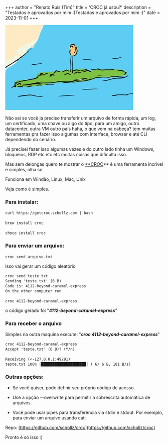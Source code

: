 +++
author = "Renato Ruis (Tim)"
title = 'CROC já usou?'
description = "Testados e aprovados por mim :)Testados e aprovados por mim :)"
date = 2023-11-01
+++

![](0_1jc4AtDCx9XsykIl.jpg)

Não sei se você já preciso transferir um arquivo de forma rápida, um log, um certificado, uma chave ou algo do tipo, para um amigo, outro datacenter, outra VM outro país haha, o que vem na cabeça? tem muitas ferramentas pra fazer isso algumas com interface, browser e até CLI dependendo do cenário.

Já precisei fazer isso algumas vezes e do outro lado tinha um Windows, bloqueios, RDP etc etc etc muitas coisas que dificulta isso.

Mas sem delongas quero te mostrar o [\*\*CROC](https://github.com/schollz/croc)\*\* é uma ferramenta incrível e simples, olha só.

Funciona em Windão, Linux, Mac, Unix

Veja como é simples.

### Para instalar:

    curl https://getcroc.schollz.com | bash

    brew install croc

    choco install croc

### Para enviar um arquivo:

    croc send arquivo.txt

Isso vai gerar um código aleatório

    croc send teste.txt
    Sending 'teste.txt' (6 B)
    Code is: 4112-beyond-caramel-express
    On the other computer run

    croc 4112-beyond-caramel-express

o código gerado foi "**_4112-beyond-caramel-express_**"

### Para receber o arquivo

Simples na outra maquina execute: "**_croc 4112-beyond-caramel-express_**"

    croc 4112-beyond-caramel-express
    Accept 'teste.txt' (6 B)? (Y/n)

    Receiving (<-127.0.0.1:49291)
    teste.txt 100% |████████████████████| ( 6/ 6 B, 181 B/s)

### Outras opções:

- Se você quiser, pode definir seu próprio código de acesso.

- Use a opção --overwrite para permitir a sobrescrita automática de arquivos.

- Você pode usar pipes para transferência via stdin e stdout. Por exemplo, para enviar um arquivo usando cat:

Repo: [https://github.com/schollz/croc](https://github.com/schollz/croc)

Pronto é só isso :)
